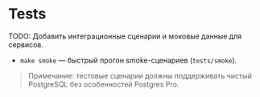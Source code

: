 # Tests

TODO: Добавить интеграционные сценарии и моковые данные для сервисов.

- `make smoke` — быстрый прогон smoke-сценариев (`tests/smoke`).

> Примечание: тестовые сценарии должны поддерживать чистый PostgreSQL без особенностей Postgres Pro.
